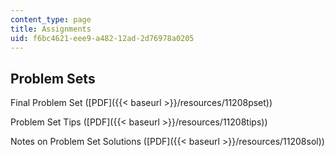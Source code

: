 ```yaml
---
content_type: page
title: Assignments
uid: f6bc4621-eee9-a482-12ad-2d76978a0205
---
```


Problem Sets
------------

Final Problem Set ([PDF]({{< baseurl >}}/resources/11208pset))

Problem Set Tips ([PDF]({{< baseurl >}}/resources/11208tips))

Notes on Problem Set Solutions ([PDF]({{< baseurl >}}/resources/11208sol))